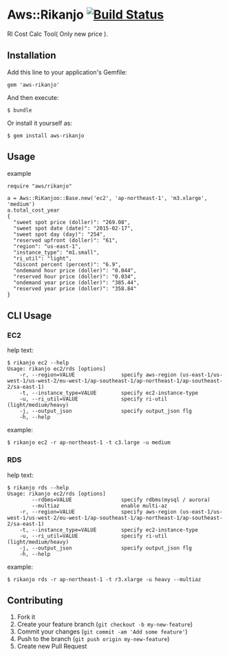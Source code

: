 # Aws::Rikanjo [![Build Status](https://travis-ci.org/kenjiskywalker/aws-rikanjo.svg?branch=master)](https://travis-ci.org/kenjiskywalker/aws-rikanjo)
RI Cost Calc Tool( Only new price ).

## Installation

Add this line to your application's Gemfile:

    gem 'aws-rikanjo'

And then execute:

    $ bundle

Or install it yourself as:

    $ gem install aws-rikanjo

## Usage

example

```
require "aws/rikanjo"

a = Aws::RiKanjoo::Base.new('ec2', 'ap-northeast-1', 'm3.xlarge', 'medium')
a.total_cost_year
{
  "sweet spot price (doller)": "269.08",
  "sweet spot date (date)": "2015-02-17",
  "sweet spot day (day)": "254",
  "reserved upfront (doller)": "61",
  "region": "us-east-1",
  "instance_type": "m1.small",
  "ri_util": "light",
  "discont percent (percent)": "6.9",
  "ondemand hour price (doller)": "0.044",
  "reserved hour price (doller)": "0.034",
  "ondemand year price (doller)": "385.44",
  "reserved year price (doller)": "358.84"
}
```

## CLI Usage

### EC2

help text:

```
$ rikanjo ec2 --help
Usage: rikanjo ec2/rds [options]
    -r, --region=VALUE               specify aws-region (us-east-1/us-west-1/us-west-2/eu-west-1/ap-southeast-1/ap-northeast-1/ap-southeast-2/sa-east-1)
    -t, --instance_type=VALUE        specify ec2-instance-type
    -u, --ri_util=VALUE              specify ri-util (light/medium/heavy)
    -j, --output_json                specify output_json flg
    -h, --help
```

example:

```
$ rikanjo ec2 -r ap-northeast-1 -t c3.large -u medium
```

### RDS

help text:

```
$ rikanjo rds --help
Usage: rikanjo ec2/rds [options]
        --rdbms=VALUE                specify rdbms(mysql / aurora)
        --multiaz                    enable multi-az
    -r, --region=VALUE               specify aws-region (us-east-1/us-west-1/us-west-2/eu-west-1/ap-southeast-1/ap-northeast-1/ap-southeast-2/sa-east-1)
    -t, --instance_type=VALUE        specify ec2-instance-type
    -u, --ri_util=VALUE              specify ri-util (light/medium/heavy)
    -j, --output_json                specify output_json flg
    -h, --help
```

example:

```
$ rikanjo rds -r ap-northeast-1 -t r3.xlarge -u heavy --multiaz
```



## Contributing

1. Fork it
2. Create your feature branch (`git checkout -b my-new-feature`)
3. Commit your changes (`git commit -am 'Add some feature'`)
4. Push to the branch (`git push origin my-new-feature`)
5. Create new Pull Request
